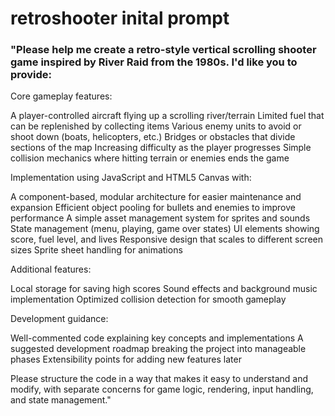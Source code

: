 # retroshooter inital prompt
### "Please help me create a retro-style vertical scrolling shooter game inspired by River Raid from the 1980s. I'd like you to provide:

Core gameplay features:

A player-controlled aircraft flying up a scrolling river/terrain
Limited fuel that can be replenished by collecting items
Various enemy units to avoid or shoot down (boats, helicopters, etc.)
Bridges or obstacles that divide sections of the map
Increasing difficulty as the player progresses
Simple collision mechanics where hitting terrain or enemies ends the game

Implementation using JavaScript and HTML5 Canvas with:

A component-based, modular architecture for easier maintenance and expansion
Efficient object pooling for bullets and enemies to improve performance
A simple asset management system for sprites and sounds
State management (menu, playing, game over states)
UI elements showing score, fuel level, and lives
Responsive design that scales to different screen sizes
Sprite sheet handling for animations

Additional features:

Local storage for saving high scores
Sound effects and background music implementation
Optimized collision detection for smooth gameplay

Development guidance:

Well-commented code explaining key concepts and implementations
A suggested development roadmap breaking the project into manageable phases
Extensibility points for adding new features later

Please structure the code in a way that makes it easy to understand and modify, with separate concerns for game logic, rendering, input handling, and state management."